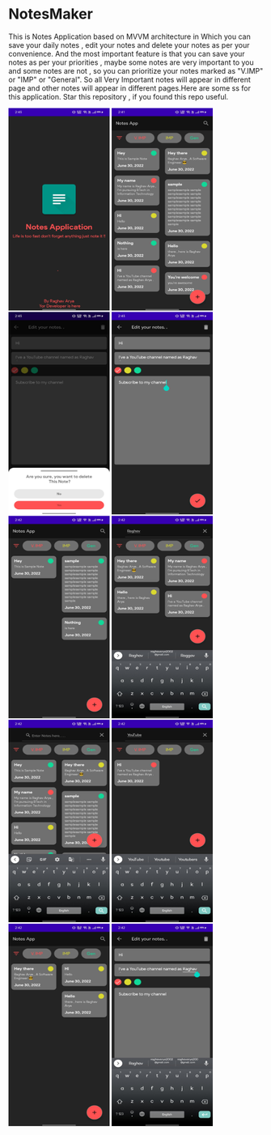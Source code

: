 # NotesMaker
This is Notes Application based on MVVM architecture in Which you can save your daily notes , edit your notes and delete your notes as per your convenience. And the most important feature is that you can save your notes as per your priorities , maybe some notes are very important to you and some notes are not , so you can prioritize your notes marked as "V.IMP" or "IMP" or "General". So all Very Important notes will appear in different page and other notes will appear in different pages.Here are some ss for this application.
Star this repository , if you found this repo useful.

<a href="url"><img src="https://github.com/Raghavarya2002/NotesMaker/blob/master/Snapshots/Notes1.jpg"  height="400" width="200" ></a> 
<a href="url"><img src="https://github.com/Raghavarya2002/NotesMaker/blob/master/Snapshots/Notes11.jpg"  height="400" width="200" ></a> </a> 
<a href="url"><img src="https://github.com/Raghavarya2002/NotesMaker/blob/master/Snapshots/Notes4.jpg"  height="400" width="200" ></a> </a> 
<a href="url"><img src="https://github.com/Raghavarya2002/NotesMaker/blob/master/Snapshots/Notes2.jpg"  height="400" width="200" ></a> </a> 
<a href="url"><img src="https://github.com/Raghavarya2002/NotesMaker/blob/master/Snapshots/Notes12.jpg"  height="400" width="200" ></a> </a> 
<a href="url"><img src="https://github.com/Raghavarya2002/NotesMaker/blob/master/Snapshots/Notes10.jpg"  height="400" width="200" ></a> </a> 
<a href="url"><img src="https://github.com/Raghavarya2002/NotesMaker/blob/master/Snapshots/Notes9.jpg"  height="400" width="200" ></a> </a> 
<a href="url"><img src="https://github.com/Raghavarya2002/NotesMaker/blob/master/Snapshots/Notes8.jpg"  height="400" width="200" ></a> </a> 
<a href="url"><img src="https://github.com/Raghavarya2002/NotesMaker/blob/master/Snapshots/Notes7.jpg"  height="400" width="200" ></a> </a> 
<a href="url"><img src="https://github.com/Raghavarya2002/NotesMaker/blob/master/Snapshots/Notes13.jpg"  height="400" width="200" ></a>
